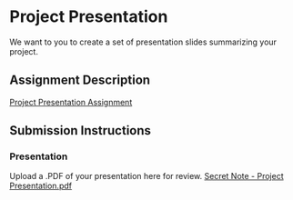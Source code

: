 # Project Presentation
We want to you to create a set of presentation slides summarizing your project.

## Assignment Description
[Project Presentation Assignment](https://education.launchcode.org/liftoff/modules/assignments/project-presentation)

## Submission Instructions

### Presentation
Upload a .PDF of your presentation here for review.
[Secret Note - Project Presentation.pdf](https://github.com/zacharybklein/liftoff-assignments/files/8009013/Secret.Note.-.Project.Presentation.pdf)
